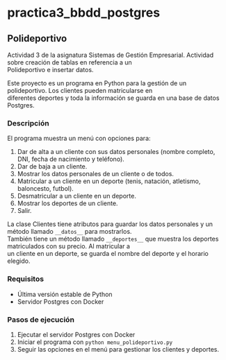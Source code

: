 # practica3_bbdd_postgres
## Polideportivo

Actividad 3 de la asignatura Sistemas de Gestión Empresarial. Actividad sobre creación de tablas en referencia a un  
Polideportivo e insertar datos.

Este proyecto es un programa en Python para la gestión de un polideportivo. Los clientes pueden matricularse en  
diferentes deportes y toda la información se guarda en una base de datos Postgres.

### Descripción
El programa muestra un menú con opciones para:
1. Dar de alta a un cliente con sus datos personales (nombre completo, DNI, fecha de nacimiento y teléfono).
2. Dar de baja a un cliente.
3. Mostrar los datos personales de un cliente o de todos.
4. Matricular a un cliente en un deporte (tenis, natación, atletismo, baloncesto, futbol).
5. Desmatricular a un cliente en un deporte.
6. Mostrar los deportes de un cliente.
7. Salir.

La clase Clientes tiene atributos para guardar los datos personales y un método llamado `__datos__` para mostrarlos.  
También tiene un método llamado `__deportes__` que muestra los deportes matriculados con su precio. Al matricular a  
un cliente en un deporte, se guarda el nombre del deporte y el horario elegido.

### Requisitos
- Última versión estable de Python
- Servidor Postgres con Docker

### Pasos de ejecución
1. Ejecutar el servidor Postgres con Docker
2. Iniciar el programa con `python menu_polideportivo.py`
3. Seguir las opciones en el menú para gestionar los clientes y deportes.
